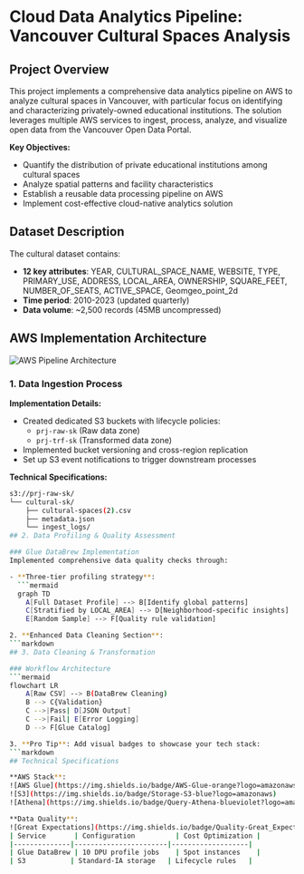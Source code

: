 # Cloud Data Analytics Pipeline: Vancouver Cultural Spaces Analysis

## Project Overview
This project implements a comprehensive data analytics pipeline on AWS to analyze cultural spaces in Vancouver, with particular focus on identifying and characterizing privately-owned educational institutions. The solution leverages multiple AWS services to ingest, process, analyze, and visualize open data from the Vancouver Open Data Portal.

**Key Objectives:**
- Quantify the distribution of private educational institutions among cultural spaces
- Analyze spatial patterns and facility characteristics
- Establish a reusable data processing pipeline on AWS
- Implement cost-effective cloud-native analytics solution

## Dataset Description
The cultural dataset contains:
- **12 key attributes**: YEAR, CULTURAL_SPACE_NAME, WEBSITE, TYPE, PRIMARY_USE, ADDRESS, LOCAL_AREA, OWNERSHIP, SQUARE_FEET, NUMBER_OF_SEATS, ACTIVE_SPACE, Geomgeo_point_2d
- **Time period**: 2010-2023 (updated quarterly)
- **Data volume**: ~2,500 records (45MB uncompressed)

## AWS Implementation Architecture

![AWS Pipeline Architecture](media/pipeline_architecture.png)

### 1. Data Ingestion Process
**Implementation Details:**
- Created dedicated S3 buckets with lifecycle policies:
  - `prj-raw-sk` (Raw data zone)
  - `prj-trf-sk` (Transformed data zone)
- Implemented bucket versioning and cross-region replication
- Set up S3 event notifications to trigger downstream processes

**Technical Specifications:**
```bash
s3://prj-raw-sk/
└── cultural-sk/
    ├── cultural-spaces(2).csv
    ├── metadata.json
    └── ingest_logs/
## 2. Data Profiling & Quality Assessment

### Glue DataBrew Implementation
Implemented comprehensive data quality checks through:

- **Three-tier profiling strategy**:
  ```mermaid
  graph TD
    A[Full Dataset Profile] --> B[Identify global patterns]
    C[Stratified by LOCAL_AREA] --> D[Neighborhood-specific insights]
    E[Random Sample] --> F[Quality rule validation]

2. **Enhanced Data Cleaning Section**:
```markdown
## 3. Data Cleaning & Transformation

### Workflow Architecture
```mermaid
flowchart LR
    A[Raw CSV] --> B(DataBrew Cleaning)
    B --> C{Validation}
    C -->|Pass| D[JSON Output]
    C -->|Fail| E[Error Logging]
    D --> F[Glue Catalog]

3. **Pro Tip**: Add visual badges to showcase your tech stack:
```markdown
## Technical Specifications

**AWS Stack**:
![AWS Glue](https://img.shields.io/badge/AWS-Glue-orange?logo=amazonaws)
![S3](https://img.shields.io/badge/Storage-S3-blue?logo=amazonaws)
![Athena](https://img.shields.io/badge/Query-Athena-blueviolet?logo=amazonaws)

**Data Quality**:
![Great Expectations](https://img.shields.io/badge/Quality-Great_Expectations-green)
| Service       | Configuration          | Cost Optimization |
|--------------|-----------------------|-------------------|
| Glue DataBrew | 10 DPU profile jobs    | Spot instances    |
| S3           | Standard-IA storage   | Lifecycle rules   |
